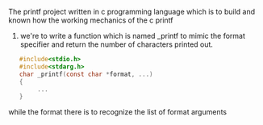 The printf project written in c programming language which is to build and known how the working mechanics of the c printf
1. we're to write a function which is named \_printf to mimic the format specifier and return the number of characters printed out.
```c
   #include<stdio.h>
   #include<stdarg.h>
   char _printf(const char *format, ...)
   {
        ...
   } 
```
while the format there is to recognize the list of format arguments

